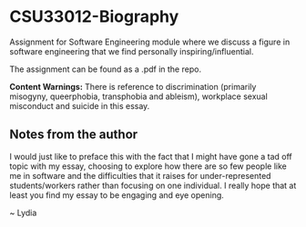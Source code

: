 # CSU33012-Biography
Assignment for Software Engineering module where we discuss a figure in software engineering that we find personally inspiring/influential.

The assignment can be found as a .pdf in the repo.

**Content Warnings:** There is reference to discrimination (primarily misogyny, queerphobia, transphobia and ableism), workplace sexual misconduct and suicide in this essay.

## Notes from the author
I would just like to preface this with the fact that I might have gone a tad off topic with my essay, choosing to explore how there are so few people like me in software and the difficulties that it raises for under-represented students/workers rather than focusing on one individual. I really hope that at least you find my essay to be engaging and eye opening.

~ Lydia
